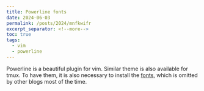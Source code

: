 ```yaml
---
title: Powerline fonts
date: 2024-06-03
permalink: /posts/2024/mnfkwifr
excerpt_separator: <!--more-->
toc: true
tags:
  - vim
  - powerline
---
```

Powerline is a beautiful plugin for vim. Similar theme is also available for tmux. To have them, it is also necessary to install the [fonts](https://github.com/powerline/fonts?tab=readme-ov-file), which is omitted by other blogs most of the time.
<!--more-->
